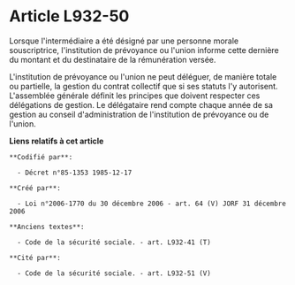 # Article L932-50

Lorsque l'intermédiaire a été désigné par une personne morale souscriptrice, l'institution de prévoyance ou l'union informe
cette dernière du montant et du destinataire de la rémunération versée.

L'institution de prévoyance ou l'union ne peut déléguer, de manière totale ou partielle, la gestion du contrat collectif que
si ses statuts l'y autorisent. L'assemblée générale définit les principes que doivent respecter ces délégations de gestion.
Le délégataire rend compte chaque année de sa gestion au conseil d'administration de l'institution de prévoyance ou de
l'union.

**Liens relatifs à cet article**

	**Codifié par**:

	  - Décret n°85-1353 1985-12-17

	**Créé par**:

	  - Loi n°2006-1770 du 30 décembre 2006 - art. 64 (V) JORF 31 décembre 2006

	**Anciens textes**:

	  - Code de la sécurité sociale. - art. L932-41 (T)

	**Cité par**:

	  - Code de la sécurité sociale. - art. L932-51 (V)

